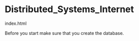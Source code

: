 # Distributed_Systems_Internet

index.html

Before you start make sure that you create the database. 
